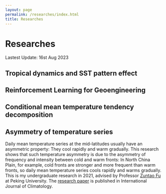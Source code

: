 ```yaml
---
layout: page
permalink: /researches/index.html
title: Researches
---
```


# Researches

Lastest Update: 16st Aug 2023

## Tropical dynamics and SST pattern effect


## Reinforcement Learning for Geoengineering


## Conditional mean temperature tendency decomposition


## Asymmetry of temperature series
Daily mean temperature series at the mid-latitudes usually have an asymmetric property: They cool rapidly and warm gradually. This research shows that such temperature asymmetry is due to the asymmetry of frequency and intensity between cold and warm fronts: In North China Plain, for example, cold fronts are stronger and more frequent than warm fronts, so daily mean temperature series cools rapidly and warms gradually. This is my undergraduate research in 2021, advised by Professor [Zuntao Fu](https://www.researchgate.net/profile/Zuntao-Fu) at Peking University. The [research paper](https://rmets.onlinelibrary.wiley.com/doi/full/10.1002/joc.7338) is published in International Journal of Climatology.
